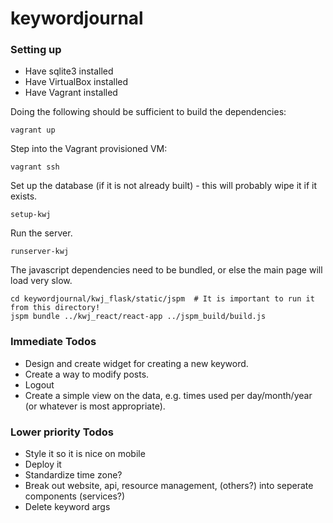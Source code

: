 # keywordjournal

### Setting up


- Have sqlite3 installed
- Have VirtualBox installed
- Have Vagrant installed

Doing the following should be sufficient to build the dependencies:
```
vagrant up
```

Step into the Vagrant provisioned VM:
```
vagrant ssh
```

Set up the database (if it is not already built) - this will probably wipe it if it exists.
```
setup-kwj
```

Run the server.
```
runserver-kwj
```

The javascript dependencies need to be bundled, or else the main page will load very slow.
```
cd keywordjournal/kwj_flask/static/jspm  # It is important to run it from this directory!
jspm bundle ../kwj_react/react-app ../jspm_build/build.js
```


### Immediate Todos

- Design and create widget for creating a new keyword.
- Create a way to modify posts.
- Logout
- Create a simple view on the data, e.g. times used per day/month/year (or whatever is most appropriate).


### Lower priority Todos

- Style it so it is nice on mobile
- Deploy it
- Standardize time zone?
- Break out website, api, resource management, (others?) into seperate components (services?)
- Delete keyword args
